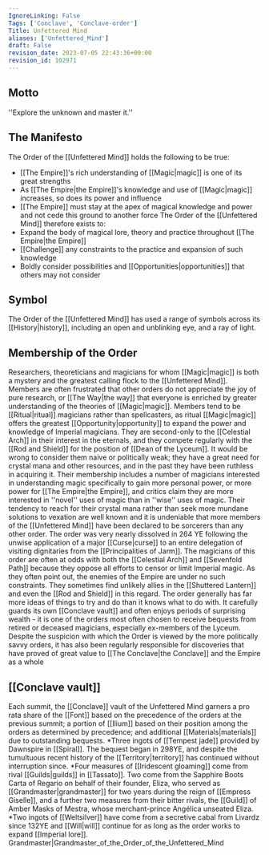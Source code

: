 ```yaml
---
IgnoreLinking: False
Tags: ['Conclave', 'Conclave-order']
Title: Unfettered Mind
aliases: ['Unfettered_Mind']
draft: False
revision_date: 2023-07-05 22:43:36+00:00
revision_id: 102971
---
```


## Motto
''Explore the unknown and master it.''
## The Manifesto
The Order of the [[Unfettered Mind]] holds the following to be true:
* [[The Empire]]'s rich understanding of [[Magic|magic]] is one of its great strengths
* As [[The Empire|the Empire]]'s knowledge and use of [[Magic|magic]] increases, so does its power and influence
* [[The Empire]] must stay at the apex of magical knowledge and power and not cede this ground to another force
The Order of the [[Unfettered Mind]] therefore exists to:
* Expand the body of magical lore, theory and practice throughout [[The Empire|the Empire]]
* [[Challenge]] any constraints to the practice and expansion of such knowledge
* Boldly consider possibilities and [[Opportunities|opportunities]] that others may not consider
## Symbol
The Order of the [[Unfettered Mind]] has used a range of symbols across its [[History|history]], including an open and unblinking eye, and a ray of light.
## Membership of the Order
Researchers, theoreticians and magicians for whom [[Magic|magic]] is both a mystery and the greatest calling flock to the [[Unfettered Mind]]. Members are often frustrated that other orders do not appreciate the joy of pure research, or [[The Way|the way]] that everyone is enriched by greater understanding of the theories of [[Magic|magic]]. Members tend to be [[Ritual|ritual]] magicians rather than spellcasters, as ritual [[Magic|magic]] offers the greatest [[Opportunity|opportunity]] to expand the power and knowledge of Imperial magicians. They are second-only to the [[Celestial Arch]] in their interest in the eternals, and they compete regularly with the [[Rod and Shield]] for the position of [[Dean of the Lyceum]].
It would be wrong to consider them naive or politically weak; they have a great need for crystal mana and other resources, and in the past they have been ruthless in acquiring it. Their membership includes a number of magicians interested in understanding magic specifically to gain more personal power, or more power for [[The Empire|the Empire]], and critics claim they are more interested in ''novel'' uses of magic than in ''wise'' uses of magic. Their tendency to reach for their crystal mana rather than seek more mundane solutions to vexation are well known and it is undeniable that more members of the [[Unfettered Mind]] have been declared to be sorcerers than any other order. The order was very nearly dissolved in 264 YE following the unwise application of a major [[Curse|curse]] to an entire delegation of visiting dignitaries from the [[Principalities of Jarm]].
The magicians of this order are often at odds with both the [[Celestial Arch]] and [[Sevenfold Path]] because they oppose all efforts to censor or limit Imperial magic. As they often point out, the enemies of the Empire are under no such constraints. They sometimes find unlikely allies in the [[Shuttered Lantern]] and even the [[Rod and Shield]] in this regard.
The order generally has far more ideas of things to try and do than it knows what to do with. It carefully guards its own [[Conclave vault]] and often enjoys periods of surprising wealth - it is one of the orders most often chosen to receive bequests from retired or deceased magicians, especially ex-members of the Lyceum. Despite the suspicion with which the Order is viewed by the more politically savvy orders, it has also been regularly responsible for discoveries that have proved of great value to [[The Conclave|the Conclave]] and the Empire as a whole
## [[Conclave vault]]
Each summit, the [[Conclave]] vault of the Unfettered Mind garners a pro rata share of the [[Font]] based on the precedence of the orders at the previous summit; a portion of [[Ilium]] based on their position among the orders as determined by precedence; and additional [[Materials|materials]] due to outstanding bequests.
*Three ingots of [[Tempest jade]] provided by Dawnspire in [[Spiral]]. The bequest began in 298YE, and despite the tumultuous recent history of the [[Territory|territory]] has continued without interruption since. 
*Four measures of [[Iridescent gloaming]] come from rival [[Guilds|guilds]] in [[Tassato]]. Two come from the Sapphire Boots Carta of Regario on behalf of their founder, Eliza, who served as [[Grandmaster|grandmaster]] for two years during the reign of [[Empress Giselle]], and a further two measures from their bitter rivals, the [[Guild]] of Amber Masks of Mestra, whose merchant-prince Angélica unseated Eliza. 
*Two ingots of [[Weltsilver]] have come from a secretive cabal from Livardz since 132YE and [[Will|will]] continue for as long as the order works to expand [[Imperial lore]].
Grandmaster|Grandmaster_of_the_Order_of_the_Unfettered_Mind